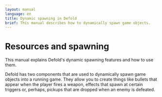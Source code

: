 ```yaml
---
layout: manual
language: en
title: Dynamic spawning in Defold
brief: This manual describes how to dynamically spawn game objects.
---
```


# Resources and spawning

This manual explains Defold's dynamic spawning features and how to use them.

Defold has two components that are used to dynamically spawn game objects into a running game. They allow you to create things like bullets that appear when the player fires a weapon, effects that spawn at certain triggers or, perhaps, pickups that are dropped when an enemy is defeated.




